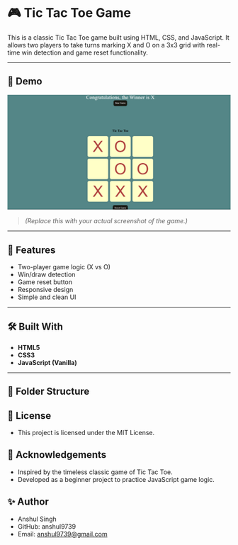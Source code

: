 # 🎮 Tic Tac Toe Game

This is a classic Tic Tac Toe game built using HTML, CSS, and JavaScript. It allows two players to take turns marking X and O on a 3x3 grid with real-time win detection and game reset functionality.

---

## 📸 Demo

![Tic Tac Toe Screenshot](screenshot.png)  
> *(Replace this with your actual screenshot of the game.)*

---

## 🚀 Features

- Two-player game logic (X vs O)
- Win/draw detection
- Game reset button
- Responsive design
- Simple and clean UI

---

## 🛠️ Built With

- **HTML5**
- **CSS3**
- **JavaScript (Vanilla)**

---

## 📁 Folder Structure

## 📄 License
- This project is licensed under the MIT License.

## 🙌 Acknowledgements

- Inspired by the timeless classic game of Tic Tac Toe.
- Developed as a beginner project to practice JavaScript game logic.

## ✨ Author
- Anshul Singh
- GitHub: anshul9739
- Email: anshul9739@gmail.com